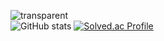 ![transparent](https://capsule-render.vercel.app/api?type=transparent&fontColor=5BBD5B&text=Hi!%20I'm%20Lee%20Jisu%20&height=150&fontSize=40)<br/>
![GitHub stats](https://github-readme-stats.vercel.app/api?username=ezi-s-u&show_icons=true&theme=radical)
[![Solved.ac Profile](http://mazassumnida.wtf/api/generate_badge?boj=ezi-s-u)](https://solved.ac/ezi-s-u)
